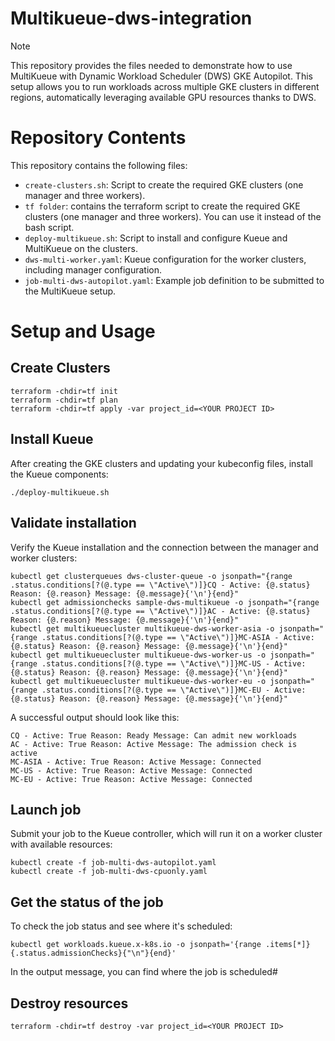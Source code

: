 # Multikueue-dws-integration

>[!NOTE]
>This repository provides the files needed to demonstrate how to use MultiKueue with Dynamic Workload Scheduler (DWS) GKE Autopilot.  This setup allows you to run workloads across multiple GKE clusters in different regions, automatically leveraging available GPU resources thanks to DWS.


# Repository Contents

This repository contains the following files:

* `create-clusters.sh`: Script to create the required GKE clusters (one manager and three workers).
* `tf folder`: contains the terraform script to create the required GKE clusters (one manager and three workers). You can use it instead of the bash script.
* `deploy-multikueue.sh`: Script to install and configure Kueue and MultiKueue on the clusters.
* `dws-multi-worker.yaml`: Kueue configuration for the worker clusters, including manager configuration.
* `job-multi-dws-autopilot.yaml`: Example job definition to be submitted to the MultiKueue setup.

# Setup and Usage

## Create Clusters

```
terraform -chdir=tf init
terraform -chdir=tf plan
terraform -chdir=tf apply -var project_id=<YOUR PROJECT ID>
```

## Install Kueue

After creating the GKE clusters and updating your kubeconfig files, install the Kueue components:

```
./deploy-multikueue.sh  
```

## Validate installation

Verify the Kueue installation and the connection between the manager and worker clusters:

```
kubectl get clusterqueues dws-cluster-queue -o jsonpath="{range .status.conditions[?(@.type == \"Active\")]}CQ - Active: {@.status} Reason: {@.reason} Message: {@.message}{'\n'}{end}"
kubectl get admissionchecks sample-dws-multikueue -o jsonpath="{range .status.conditions[?(@.type == \"Active\")]}AC - Active: {@.status} Reason: {@.reason} Message: {@.message}{'\n'}{end}"
kubectl get multikueuecluster multikueue-dws-worker-asia -o jsonpath="{range .status.conditions[?(@.type == \"Active\")]}MC-ASIA - Active: {@.status} Reason: {@.reason} Message: {@.message}{'\n'}{end}"
kubectl get multikueuecluster multikueue-dws-worker-us -o jsonpath="{range .status.conditions[?(@.type == \"Active\")]}MC-US - Active: {@.status} Reason: {@.reason} Message: {@.message}{'\n'}{end}"
kubectl get multikueuecluster multikueue-dws-worker-eu -o jsonpath="{range .status.conditions[?(@.type == \"Active\")]}MC-EU - Active: {@.status} Reason: {@.reason} Message: {@.message}{'\n'}{end}"
```

A successful output should look like this:

```
CQ - Active: True Reason: Ready Message: Can admit new workloads
AC - Active: True Reason: Active Message: The admission check is active
MC-ASIA - Active: True Reason: Active Message: Connected
MC-US - Active: True Reason: Active Message: Connected
MC-EU - Active: True Reason: Active Message: Connected
```

## Launch job

Submit your job to the Kueue controller, which will run it on a worker cluster with available resources:

```
kubectl create -f job-multi-dws-autopilot.yaml
kubectl create -f job-multi-dws-cpuonly.yaml
```

## Get the status of the job

To check the job status and see where it's scheduled:

```
kubectl get workloads.kueue.x-k8s.io -o jsonpath='{range .items[*]}{.status.admissionChecks}{"\n"}{end}'
```

In the output message, you can find where the job is scheduled#

## Destroy resources


```
terraform -chdir=tf destroy -var project_id=<YOUR PROJECT ID>
```


